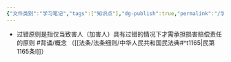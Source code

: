 ```yaml
---
{"文件类别":"学习笔记","tags":["知识点"],"dg-publish":true,"permalink":"/学习笔记studyup/知识点cheese/过错原则/","dgPassFrontmatter":true,"noteIcon":"","created":"2024-09-16T22:31:09.037+08:00","updated":"2024-09-16T22:36:01.912+08:00"}
---
```


- 过错原则是指仅当致害人（加害人）具有过错的情况下才需承担损害赔偿责任的原则 #背诵/概念 （[[法条/法条细则/中华人民共和国民法典#^t1165\|民第1165条Ⅰ]]）